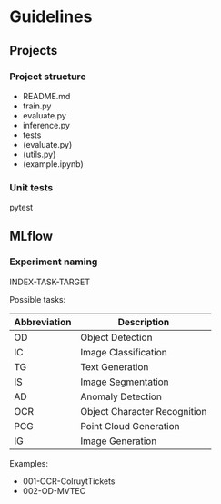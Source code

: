 # Guidelines

## Projects

### Project structure

- README.md
- train.py
- evaluate.py
- inference.py
- tests
- (evaluate.py)
- (utils.py)
- (example.ipynb)

### Unit tests

pytest

## MLflow

### Experiment naming

INDEX-TASK-TARGET

Possible tasks:

| Abbreviation | Description |
|--------------|-----------|
| OD           | Object Detection |
| IC           | Image Classification |
| TG           | Text Generation |
| IS           | Image Segmentation |
| AD           | Anomaly Detection |
| OCR          | Object Character Recognition |
| PCG          | Point Cloud Generation |
| IG           | Image Generation |

Examples:
- 001-OCR-ColruytTickets
- 002-OD-MVTEC

